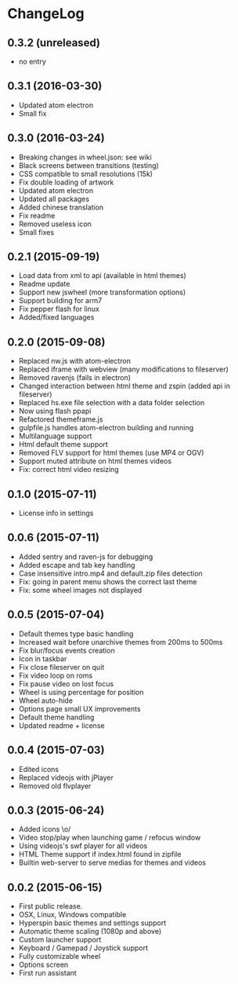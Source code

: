 ChangeLog
=========

0.3.2 (unreleased)
------------------

* no entry

0.3.1 (2016-03-30)
------------------

* Updated atom electron
* Small fix

0.3.0 (2016-03-24)
------------------

* Breaking changes in wheel.json: see wiki
* Black screens between transitions (testing)
* CSS compatible to small resolutions (15k)
* Fix double loading of artwork
* Updated atom electron
* Updated all packages
* Added chinese translation
* Fix readme
* Removed useless icon
* Small fixes

0.2.1 (2015-09-19)
------------------

* Load data from xml to api (available in html themes)
* Readme update
* Support new jswheel (more transformation options)
* Support building for arm7
* Fix pepper flash for linux
* Added/fixed languages

0.2.0 (2015-09-08)
------------------

* Replaced nw.js with atom-electron
* Replaced iframe with webview (many modifications to fileserver)
* Removed ravenjs (fails in electron)
* Changed interaction between html theme and zspin (added api in fileserver)
* Replaced hs.exe file selection with a data folder selection
* Now using flash ppapi
* Refactored themeframe.js
* gulpfile.js handles atom-electron building and running
* Multilanguage support
* Html default theme support
* Removed FLV support for html themes (use MP4 or OGV)
* Support muted attribute on html themes videos
* Fix: correct html video resizing

0.1.0 (2015-07-11)
------------------

* License info in settings

0.0.6 (2015-07-11)
------------------

* Added sentry and raven-js for debugging
* Added escape and tab key handling
* Case insensitive intro.mp4 and default.zip files detection
* Fix: going in parent menu shows the correct last theme
* Fix: some wheel images not displayed

0.0.5 (2015-07-04)
------------------

* Default themes type basic handling
* Increased wait before unarchive themes from 200ms to 500ms
* Fix blur/focus events creation
* Icon in taskbar
* Fix close fileserver on quit
* Fix video loop on roms
* Fix pause video on lost focus
* Wheel is using percentage for position
* Wheel auto-hide
* Options page small UX improvements
* Default theme handling
* Updated readme + license

0.0.4 (2015-07-03)
------------------

* Edited icons
* Replaced videojs with jPlayer
* Removed old flvplayer

0.0.3 (2015-06-24)
------------------

* Added icons \o/
* Video stop/play when launching game / refocus window
* Using videojs's swf player for all videos
* HTML Theme support if index.html found in zipfile
* Builtin web-server to serve medias for themes and videos

0.0.2 (2015-06-15)
------------------

* First public release.
* OSX, Linux, Windows compatible
* Hyperspin basic themes and settings support
* Automatic theme scaling (1080p and above)
* Custom launcher support
* Keyboard / Gamepad / Joystick support
* Fully customizable wheel
* Options screen
* First run assistant
